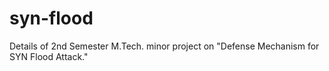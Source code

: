 # syn-flood
Details of 2nd Semester M.Tech. minor project on "Defense Mechanism for SYN Flood Attack."
